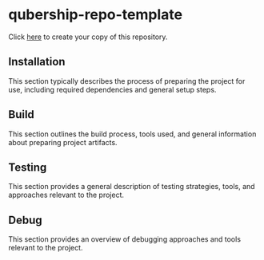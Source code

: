 # qubership-repo-template

Click [here](https://github.com/Netcracker/qubership-repo-template/generate) to create your copy of this repository.

## Installation

This section typically describes the process of preparing the project for use, including required dependencies and general setup steps.

## Build

This section outlines the build process, tools used, and general information about preparing project artifacts.

## Testing

This section provides a general description of testing strategies, tools, and approaches relevant to the project.

## Debug

This section provides an overview of debugging approaches and tools relevant to the project.
